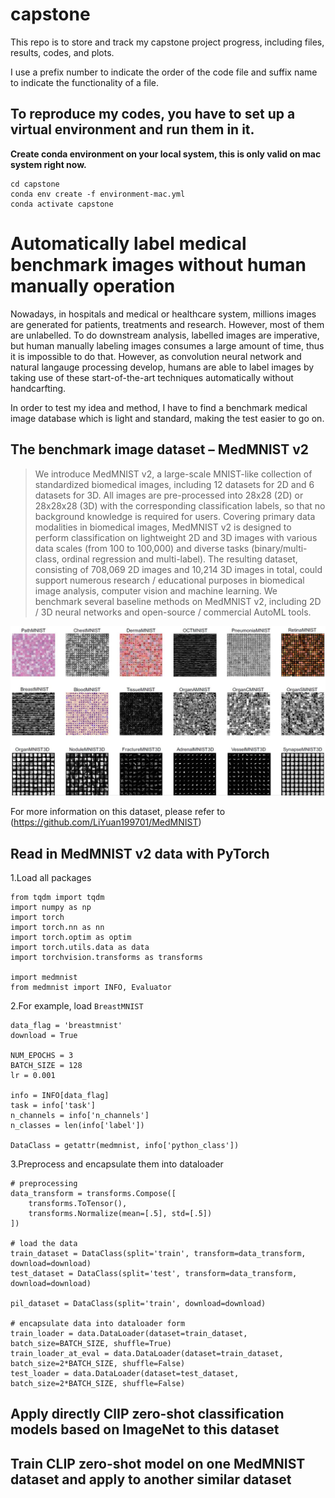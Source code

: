 # capstone
This repo is to store and track my capstone project progress, including files, results, codes, and plots.

I use a prefix number to indicate the order of the code file and suffix name to indicate the functionality of a file.

## To reproduce my codes, you have to set up a virtual environment and run them in it.

**Create conda environment on your local system, this is only valid on mac system right now.**

    cd capstone
    conda env create -f environment-mac.yml
    conda activate capstone

# Automatically label medical benchmark images without human manually operation

Nowadays, in hospitals and medical or healthcare system, millions images are generated for patients, treatments and research. However, most of them are unlabelled. To do downstream analysis, labelled images are imperative, but human manually labeling images consumes a large amount of time, thus it is impossible to do that. However, as convolution neural network and natural langauge processing develop, humans are able to label images by taking use of these start-of-the-art techniques automatically without handcarfting.

In order to test my idea and method, I have to find a benchmark medical image database which is light and standard, making the test easier to go on.

## The benchmark image dataset – MedMNIST v2

> We introduce MedMNIST v2, a large-scale MNIST-like collection of standardized biomedical images, including 12 datasets for 2D and 6 datasets for 3D. All images are pre-processed into 28x28 (2D) or 28x28x28 (3D) with the corresponding classification labels, so that no background knowledge is required for users. Covering primary data modalities in biomedical images, MedMNIST v2 is designed to perform classification on lightweight 2D and 3D images with various data scales (from 100 to 100,000) and diverse tasks (binary/multi-class, ordinal regression and multi-label). The resulting dataset, consisting of 708,069 2D images and 10,214 3D images in total, could support numerous research / educational purposes in biomedical image analysis, computer vision and machine learning. We benchmark several baseline methods on MedMNIST v2, including 2D / 3D neural networks and open-source / commercial AutoML tools.

![MedMNISTv2_overview](img/medmnistv2.jpg)

For more information on this dataset, please refer to (https://github.com/LiYuan199701/MedMNIST)

## Read in MedMNIST v2 data with PyTorch

1.Load all packages

    from tqdm import tqdm
    import numpy as np
    import torch
    import torch.nn as nn
    import torch.optim as optim
    import torch.utils.data as data
    import torchvision.transforms as transforms

    import medmnist
    from medmnist import INFO, Evaluator
    
2.For example, load `BreastMNIST`

    data_flag = 'breastmnist'
    download = True

    NUM_EPOCHS = 3
    BATCH_SIZE = 128
    lr = 0.001

    info = INFO[data_flag]
    task = info['task']
    n_channels = info['n_channels']
    n_classes = len(info['label'])

    DataClass = getattr(medmnist, info['python_class'])
    
3.Preprocess and encapsulate them into dataloader

    # preprocessing
    data_transform = transforms.Compose([
        transforms.ToTensor(),
        transforms.Normalize(mean=[.5], std=[.5])
    ])

    # load the data
    train_dataset = DataClass(split='train', transform=data_transform, download=download)
    test_dataset = DataClass(split='test', transform=data_transform, download=download)

    pil_dataset = DataClass(split='train', download=download)

    # encapsulate data into dataloader form
    train_loader = data.DataLoader(dataset=train_dataset, batch_size=BATCH_SIZE, shuffle=True)
    train_loader_at_eval = data.DataLoader(dataset=train_dataset, batch_size=2*BATCH_SIZE, shuffle=False)
    test_loader = data.DataLoader(dataset=test_dataset, batch_size=2*BATCH_SIZE, shuffle=False)

## Apply directly ClIP zero-shot classification models based on ImageNet to this dataset

## Train CLIP zero-shot model on one MedMNIST dataset and apply to another similar dataset
